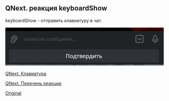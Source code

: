 ## QNext. реакция keyboardShow

keyboardShow - отправить клавиатуру в чат.

![](./1.png)





[QNext. Клавиатура](/docs-test/_export/admin/keyboard-about)

[QNext. Перечень реакции](/docs-test/_export/reactions)
  
[Original](https://telegra.ph/QNext-admin-reaction-keyboardShow-05-08)